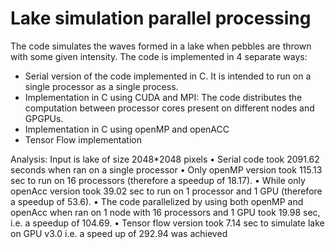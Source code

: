 # Lake simulation parallel processing

The code simulates the waves formed in a lake when pebbles are thrown with some given intensity. The code is implemented in 4 separate ways:
- Serial version of the code implemented in C. It is intended to run on a single processor as a single process.
- Implementation in C using CUDA and MPI: The code distributes the computation between processor cores present on different nodes and GPGPUs.
- Implementation in C using openMP and openACC 
- Tensor Flow implementation

Analysis: Input is lake of size 2048*2048 pixels
•	Serial code took 2091.62 seconds when ran on a single processor
•	Only openMP version took 115.13 sec to run on 16 processors (therefore a speedup of 18.17).
•	While only openAcc version took 39.02 sec to run on 1 processor and 1 GPU (therefore a speedup of 53.6).
•	The code parallelized by using both openMP and openAcc when ran on 1 node with 16 processors and 1 GPU took 19.98 sec, i.e. a        speedup of 104.69.
•	Tensor flow version took 7.14 sec to simulate lake on GPU v3.0 i.e. a speed up of 292.94 was achieved
